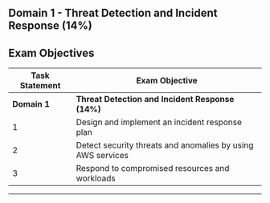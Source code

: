 ## Domain 1	- Threat Detection and Incident Response (14%)

## Exam Objectives 

| Task Statement | Exam Objective     | 
| ------------------------ | ------------------ | 
| **Domain 1** | **Threat Detection and Incident Response (14%)**
| 1 | Design and implement an incident response plan
| 2 | Detect security threats and anomalies by using AWS services
| 3 | Respond to compromised resources and workloads


---

